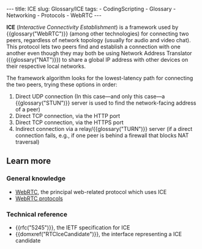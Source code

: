 --- title: ICE slug: Glossary/ICE tags: - CodingScripting - Glossary - Networking - Protocols - WebRTC ---

**ICE** (_Interactive Connectivity Establishment_) is a framework used by {{glossary("WebRTC")}} (among other technologies) for connecting two peers, regardless of network topology (usually for audio and video chat). This protocol lets two peers find and establish a connection with one another even though they may both be using Network Address Translator ({{glossary("NAT")}}) to share a global IP address with other devices on their respective local networks.

The framework algorithm looks for the lowest-latency path for connecting the two peers, trying these options in order:

1.  Direct UDP connection (In this case—and only this case—a {{glossary("STUN")}} server is used to find the network-facing address of a peer)
2.  Direct TCP connection, via the HTTP port
3.  Direct TCP connection, via the HTTPS port
4.  Indirect connection via a relay/{{glossary("TURN")}} server (if a direct connection fails, e.g., if one peer is behind a firewall that blocks NAT traversal)

## Learn more

### General knowledge

- [WebRTC](/en-US/docs/Web/API/WebRTC_API), the principal web-related protocol which uses ICE
- [WebRTC protocols](/en-US/docs/Web/API/WebRTC_API/Protocols)

### Technical reference

- {{rfc("5245")}}, the IETF specification for ICE
- {{domxref("RTCIceCandidate")}}, the interface representing a ICE candidate
